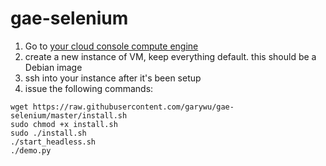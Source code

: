 gae-selenium
============

1.	Go to [your cloud console compute engine](https://console.cloud.google.com/compute/instances)
2.	create a new instance of VM, keep everything default. this should be a Debian image
3.	ssh into your instance after it's been setup
4.	issue the following commands:

```
wget https://raw.githubusercontent.com/garywu/gae-selenium/master/install.sh
sudo chmod +x install.sh
sudo ./install.sh
./start_headless.sh
./demo.py
```
